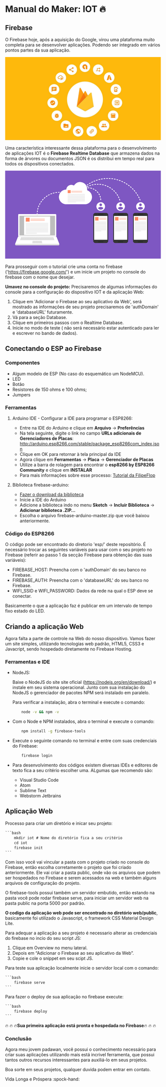 # Manual do Maker: IOT :fire:

## Firebase
O Firebase hoje, após a aquisição do Google, virou uma plataforma muito completa para se desenvolver aplicações. Podendo ser integrado em vários pontos partes da sua aplicação.

![alt text](https://raw.githubusercontent.com/vanluwin/iot_cp/master/readme_imgs/firebase.png)

Uma característica interessante dessa plataforma para o desenvolvimento de aplicações IOT é o **Firebase Realtime Database** que armazena dados na forma de árvores ou documentos JSON é os distribui em tempo real para todos os dispositivos conectados.

![alt text](https://raw.githubusercontent.com/vanluwin/iot_cp/master/readme_imgs/rtdb.png)

Para prosseguir com o tutorial crie uma conta no firebase ('https://firebase.google.com/') e um inicie um projeto no console do firebase com o nome que desejar.

**Umavez no console do projeto:**
Precisaremos de algumas informações do console para a configuração do dispositivo IOT e da aplicação Web:

1. Clique em 'Adicionar o Firebase ao seu aplicativo da Web', será mostrado as informações de seu projeto precisaremos de 'authDomain' e 'databaseURL' futuramente.
2. Vá para a seção Database.
3. Clique em primeiros passos com o Realtime Database.
4. Inicie no modo de teste ( não será necessário estar autenticado para ler e escrever no bando de dados).

## Conectando o ESP ao Firebase 

### Componentes
* Algum modelo de ESP (No caso do esquemático um NodeMCU).
* LED
* Botão
* Resistores de 150 ohms e 100 ohms; 
* Jumpers

### Ferramentas 

1. Arduino IDE - Configurar a IDE para programar o ESP8266:
    * Entre na IDE do Arduino e clique em **Arquivo** -> **Preferências**
    * Na tela seguinte, digite o link no campo **URLs adicionais de Gerenciadores de Placas**: http://arduino.esp8266.com/stable/package_esp8266com_index.json
    * Clique em OK para retornar à tela principal da IDE
    * Agora clique em **Ferramentas** -> **Placa** -> **Gerenciador de Placas**
    * Utilize a barra de rolagem para encontrar o **esp8266 by ESP8266 Community** e clique em **INSTALAR**
    * Para mais informações sobre esse processo: [Tutorial da FilipeFlop](https://www.filipeflop.com/blog/programar-nodemcu-com-ide-arduino/)

2. Biblioteca firebase-arduino:
    * [Fazer o download da biblioteca](https://github.com/googlesamples/firebase-arduino/archive/master.zip)
    * Inicie a IDE do Arduino
    * Adicione a biblioteca indo no menu **Sketch** -> **Incluir Biblioteca** -> **Adicionar biblioteca .ZIP…**
    * Escolha o arquivo firebase-arduino-master.zip que você baixou anteriormente.

### Código do ESP8266

O código pode ser encontrado do diretorio 'esp/' deste repositório. É necessário trocar as seguintes variáveis para usar com o seu projeto no Firebase (referir ao passo 1 da secção Firebase para obtenção das suas variáveis):

* FIREBASE_HOST: Preencha com o 'authDomain' do seu banco no Firebase.
* FIREBASE_AUTH: Preencha com o 'databaseURL' do seu banco no Firebase.
* WIFI_SSID e WIFI_PASSWORD: Dados da rede na qual o ESP deve se conectar.

Basicamente o que a aplicação faz é publicar em um intervalo de tempo fixo estado do LED.

## Criando a aplicação Web

Agora falta a parte de controle na Web do nosso dispositivo. Vamos fazer um site simples, utilizando tecnologias web padrão, HTML5, CSS3 e Javacript, sendo hospedado diretamente no Firebase Hosting.

### Ferramentas e IDE

* NodeJS:

    Baixe o NodeJS do site site oficial (https://nodejs.org/en/download/) e instale em seu sistema operacional. Junto com sua instalação do NodeJS o gerenciador de pacotes NPM será instalado em paralelo.

    Para verificar a instalação, abra o terminal e execute o comando: 
    ```bash
        node -v && npm -v
    ```

* Com o Node e NPM instalados, abra o terminal e execute o comando: 

    ```bash
        npm install -g firebase-tools
    ```

* Execute o seguinte comando no terminal e entre com suas credenciais do Firebase:

    ```bash
        firebase login
    ```

* Para desenvolvimento dos códigos existem diversas IDEs e editores de texto fica a seu critério escolher uma. ALgumas que recomendo são:
    * Visual Studio Code 
    * Atom
    * Sublime Text
    * Webstorm Jetbrains

## Aplicação Web

Processo para criar um diretório e inicar seu projeto:
 
    ```bash
        mkdir iot # Nome do diretório fica a seu critério
        cd iot
        firebase init
    ```
Com isso você vai vincular a pasta com o projeto criado no console do Firebase, então escolha corretamente o projeto que foi criado anteriormente. Ele vai criar a pasta public, onde vão os arquivos que podem ser hospedados no Firebase e serem acessados na web e também alguns arquivos de configuração do projeto.

O firebase-tools possui também um servidor embutido, então estando na pasta você pode rodar firebase serve, para iniciar um servidor web na pasta public na porta 5000 por padrão.

**O codigo da aplicação web pode ser encontrado no diretório web/public**, basicamente foi utilizado o Javascript, o framework CSS Material Design Lite.

Para adequar a aplicação a seu projeto é necessario alterar as credenciais do firebase no incio do seu script JS:

1. Clique em Overview no menu lateral.
2. Depois em “Adicionar o Firebase ao seu aplicativo da Web”.
3. Copie e cole o snippet em seu scipt JS.

Para teste sua aplicação localmente inicie o servidor local com o comando:

    ```bash
        firebase serve
    ```

Para fazer o deploy de sua aplicação no firebase execute: 

    ```bash
        firebase deploy
    ```

:fire: :fire: :fire:**Sua primeira aplicação está pronta e hospedada no Firebase**:fire: :fire: :fire:

### Conclusão 

Agora meu jovem padawan, você possui o conhecimento necessário para criar suas aplicações utilizando mais está incrivel ferramenta, que possui tantos outros recursos interessantes para auxiliá-lo em seus projetos.

Boa sorte em seus projetos, qualquer duvida podem entrar em contato.

Vida Longa e Próspera :spock-hand:  






    

